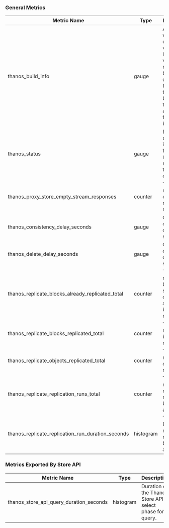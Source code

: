### General Metrics

| Metric Name                                       | Type      | Description                                                                                                                                                |
|---------------------------------------------------|-----------|------------------------------------------------------------------------------------------------------------------------------------------------------------|
| thanos_build_info                                 | gauge     | A metric with a constant '1' value labeled by version, revision, branch, goversion from which thanos was built, and the `goos` and `goarch` for the build. |
| thanos_status                                     | gauge     | Represents status (0 indicates failure, 1 indicates success) of the component.                                                                             |
| thanos_proxy_store_empty_stream_responses         | counter   | Total number of empty responses received.                                                                                                                  |
| thanos_consistency_delay_seconds                  | gauge     | Configured consistency delay in seconds.                                                                                                                   |
| thanos_delete_delay_seconds                       | gauge     | Configured delete delay in seconds.                                                                                                                        |
| thanos_replicate_blocks_already_replicated_total  | counter   | Total number of blocks skipped due to already being replicated.                                                                                            |
| thanos_replicate_blocks_replicated_total          | counter   | Total number of blocks replicated.                                                                                                                         |
| thanos_replicate_objects_replicated_total         | counter   | Total number of objects replicated.                                                                                                                        |
| thanos_replicate_replication_runs_total           | counter   | The number of replication runs split by success and error.                                                                                                 |
| thanos_replicate_replication_run_duration_seconds | histogram | The Duration of replication runs split by success and error.                                                                                               |

### Metrics Exported By Store API

| Metric Name                             | Type      | Description                                                |
|-----------------------------------------|-----------|------------------------------------------------------------|
| thanos_store_api_query_duration_seconds | histogram | Duration of the Thanos Store API select phase for a query. |
